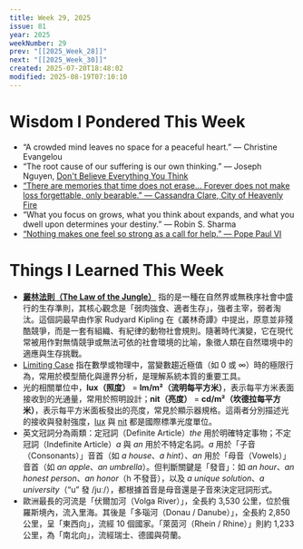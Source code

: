 ```yaml
---
title: Week 29, 2025
issue: 81
year: 2025
weekNumber: 29
prev: "[[2025_Week_28]]"
next: "[[2025_Week_30]]"
created: 2025-07-20T18:48:02
modified: 2025-08-19T07:10:10
---
```


# Wisdom I Pondered This Week

* “A crowded mind leaves no space for a peaceful heart.” — Christine Evangelou
* “The root cause of our suffering is our own thinking.” ― Joseph Nguyen, [Don't Believe Everything You Think](https://www.goodreads.com/work/quotes/95742516)
* [“There are memories that time does not erase... Forever does not make loss forgettable, only bearable.” — Cassandra Clare, City of Heavenly Fire](https://www.goodreads.com/quotes/1226178-there-are-memories-that-time-does-not-erase-forever-does)
* “What you focus on grows, what you think about expands, and what you dwell upon determines your destiny.” — Robin S. Sharma
* [“Nothing makes one feel so strong as a call for help.” — Pope Paul VI](https://www.brainyquote.com/quotes/pope_paul_vi_120368)

# Things I Learned This Week

* **[叢林法則（The Law of the Jungle）](https://www.google.com/search?q=叢林法則)** 指的是一種在自然界或無秩序社會中盛行的生存準則，其核心觀念是「弱肉強食、適者生存」，強者主宰，弱者淘汰。這個詞最早由作家 Rudyard Kipling 在《叢林奇譚》中提出，原意並非殘酷競爭，而是一套有組織、有紀律的動物社會規則。隨著時代演變，它在現代常被用作對無情競爭或無法可依的社會環境的比喻，象徵人類在自然環境中的適應與生存挑戰。
* [Limiting Case](https://en.wikipedia.org/wiki/Limiting_case) 指在數學或物理中，當變數趨近極值（如 0 或 ∞）時的極限行為，常用於模型簡化與邊界分析，是理解系統本質的重要工具。
* 光的相關單位中，**lux（照度）** = **lm/m²（流明每平方米）**，表示每平方米表面接收到的光通量，常用於照明設計；**nit（亮度）** = **cd/m²（坎德拉每平方米）**，表示每平方米面板發出的亮度，常見於顯示器規格。這兩者分別描述光的接收與發射強度，[lux](https://en.wikipedia.org/wiki/Lux) 與 [nit](https://en.wikipedia.org/wiki/Nit_\(unit\)) 都是國際標準光度單位。
* 英文冠詞分為兩類：定冠詞（Definite Article）_the_ 用於明確特定事物；不定冠詞（Indefinite Article）_a_ 與 _an_ 用於不特定名詞。_a_ 用於「子音（Consonants）」音首（如 _a house_、_a hint_）、_an_ 用於「母音（Vowels）」音首（如 _an apple_、_an umbrella_）。但判斷關鍵是「發音」：如 _an hour_、_an honest person_、_an honor_（h 不發音），以及 _a unique solution_、_a university_（“u” 發 /juː/），都根據首音是母音還是子音來決定冠詞形式。
* 歐洲最長的河流是「伏爾加河（Volga River）」，全長約 3,530 公里，位於俄羅斯境內，流入里海。其後是「多瑙河（Donau / Danube）」，全長約 2,850 公里，呈「東西向」，流經 10 個國家。「萊茵河（Rhein / Rhine）」則約 1,233 公里，為「南北向」，流經瑞士、德國與荷蘭。
